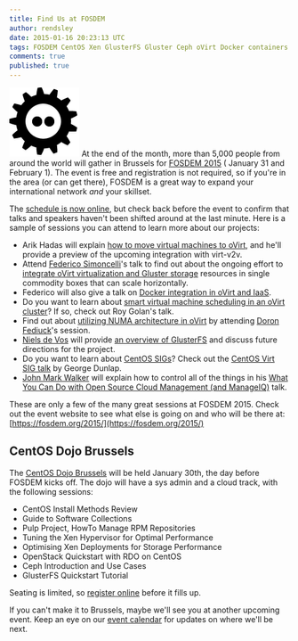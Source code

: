 ```yaml
---
title: Find Us at FOSDEM
author: rendsley
date: 2015-01-16 20:23:13 UTC
tags: FOSDEM CentOS Xen GlusterFS Gluster Ceph oVirt Docker containers ManageIQ cloud virtualization
comments: true
published: true
---
```


![](/images/blog/fosdem2015.png) At the end of the month, more than 5,000 people from around the world will gather in Brussels for [FOSDEM 2015](https://fosdem.org/2015/) ( January 31 and February 1). The event is free and registration is not required, so if you're in the area (or can get there), FOSDEM is a great way to expand your international network *and* your skillset. 

The [schedule is now online](https://fosdem.org/2015/schedule/), but check back before the event to confirm that talks and speakers haven't been shifted around at the last minute. Here is a sample of sessions you can attend to learn more about our projects:

* Arik Hadas will explain [how to move virtual machines to oVirt](https://fosdem.org/2015/schedule/event/v2v/), and he'll provide a preview of the upcoming integration with virt-v2v.
* Attend [Federico Simoncelli](https://twitter.com/simon3z)'s talk to find out about the ongoing effort to [integrate oVirt virtualization and Gluster storage](https://fosdem.org/2015/schedule/event/hyperconvergence/) resources in single commodity boxes that can scale horizontally. 
* Federico will also give a talk on [Docker integration in oVirt and IaaS](https://fosdem.org/2015/schedule/event/dockerovirt/).
* Do you want to learn about [smart virtual machine scheduling in an oVirt cluster](https://fosdem.org/2015/schedule/event/smartvmsched/)? If so, check out Roy Golan's talk. 
* Find out about [utilizing NUMA architecture in oVirt](https://fosdem.org/2015/schedule/event/numaovirt/) by attending [Doron Fediuck](https://twitter.com/doron_f)'s session.
* [Niels de Vos](https://twitter.com/nixpanic) will provide [an overview of GlusterFS](https://fosdem.org/2015/schedule/event/glusterfsoverview/) and discuss future directions for the project.
* Do you want to learn about [CentOS SIGs](http://community.redhat.com/blog/2014/10/CentOS-SIGs-update/)? Check out the [CentOS Virt SIG talk](https://fosdem.org/2015/schedule/event/immutable/) by George Dunlap.
* [John Mark Walker](https://twitter.com/johnmark) will explain how to control all of the things in his [What You Can Do with Open Source Cloud Management (and ManageIQ)](https://fosdem.org/2015/schedule/event/whatmanageiq/) talk.

These are only a few of the many great sessions at FOSDEM 2015. Check out the event website to see what else is going on and who will be there at: [https://fosdem.org/2015/](https://fosdem.org/2015/)

## CentOS Dojo Brussels

The [CentOS Dojo Brussels](http://wiki.centos.org/Events/Dojo/Brussels2015) will be held January 30th, the day before FOSDEM kicks off. The dojo will have a sys admin and a cloud track, with the following sessions:

* CentOS Install Methods Review
* Guide to Software Collections
* Pulp Project, HowTo Manage RPM Repositories
* Tuning the Xen Hypervisor for Optimal Performance
* Optimising Xen Deployments for Storage Performance 
* OpenStack Quickstart with RDO on CentOS
* Ceph Introduction and Use Cases
* GlusterFS Quickstart Tutorial

Seating is limited, so [register online](http://www.eventbrite.co.uk/e/centos-dojo-brussels-belgium-jan-30th-2015-tickets-14956180338) before it fills up.

If you can't make it to Brussels, maybe we'll see you at another upcoming event. Keep an eye on our [event calendar](http://community.redhat.com/events/) for updates on where we'll be next.
